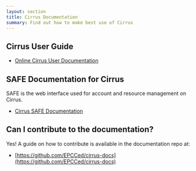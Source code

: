 ```yaml
---
layout: section
title: Cirrus Documentation
summary: Find out how to make best use of Cirrus
---
```


## Cirrus User Guide

* [Online Cirrus User Documentation](http://docs.cirrus.ac.uk)

## SAFE Documentation for Cirrus

SAFE is the web interface used for account and resource management on Cirrus.

* [Cirrus SAFE Documentation ](https://epcced.github.io/safe-docs/)

## Can I contribute to the documentation?

Yes! A guide on how to contribute is available in the documentation repo at:

* [https://github.com/EPCCed/cirrus-docs](https://github.com/EPCCed/cirrus-docs)


